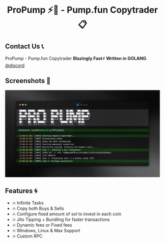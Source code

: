 <h1  align="center">ProPump ⚡💊 - Pump.fun Copytrader📋</h1>
<p></p>

## Contact Us 📞
ProPump - Pump.fun Copytrader <b>Blazingly Fast⚡ Written in GOLANG</b>. <br/>
[@discord](https://discord.gg/F7PTJuZJgt)

## Screenshots 💯
![image](https://github.com/propumptools/pumpfun-copytrader-sniper/blob/main/screenshot.png)

## Features 🌀
- 🔥 Infinite Tasks
- 🔥 Copy both Buys & Sells
- 🔥 Configure fixed amount of sol to invest in each coin
- 🔥 Jito Tipping + Bundling for faster transactions
- 🔥 Dynamic fees or Fixed fees
- 🔥 Windows, Linux & Max Support
- 🔥 Custom RPC
